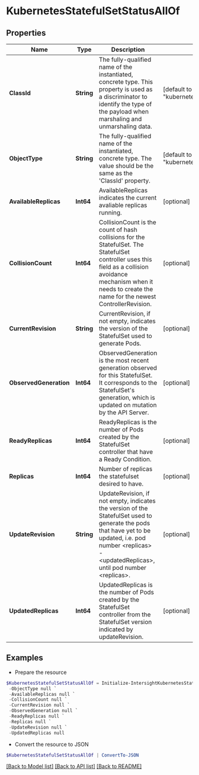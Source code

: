 # KubernetesStatefulSetStatusAllOf
## Properties

Name | Type | Description | Notes
------------ | ------------- | ------------- | -------------
**ClassId** | **String** | The fully-qualified name of the instantiated, concrete type. This property is used as a discriminator to identify the type of the payload when marshaling and unmarshaling data. | [default to "kubernetes.StatefulSetStatus"]
**ObjectType** | **String** | The fully-qualified name of the instantiated, concrete type. The value should be the same as the &#39;ClassId&#39; property. | [default to "kubernetes.StatefulSetStatus"]
**AvailableReplicas** | **Int64** | AvailableReplicas indicates the current avaliable replicas running. | [optional] 
**CollisionCount** | **Int64** | CollisionCount is the count of hash collisions for the StatefulSet. The StatefulSet controller uses this field as a collision avoidance mechanism when it needs to create the name for the newest ControllerRevision. | [optional] 
**CurrentRevision** | **String** | CurrentRevision, if not empty, indicates the version of the StatefulSet used to generate Pods. | [optional] 
**ObservedGeneration** | **Int64** | ObservedGeneration is the most recent generation observed for this StatefulSet. It corresponds to the StatefulSet&#39;s generation, which is updated on mutation by the API Server. | [optional] 
**ReadyReplicas** | **Int64** | ReadyReplicas is the number of Pods created by the StatefulSet controller that have a Ready Condition. | [optional] 
**Replicas** | **Int64** | Number of replicas the statefulset desired to have. | [optional] 
**UpdateRevision** | **String** | UpdateRevision, if not empty, indicates the version of the StatefulSet used to generate the pods that have yet to be updated, i.e. pod number &lt;replicas&gt; - &lt;updatedReplicas&gt;, until pod number &lt;replicas&gt;. | [optional] 
**UpdatedReplicas** | **Int64** | UpdatedReplicas is the number of Pods created by the StatefulSet controller from the StatefulSet version indicated by updateRevision. | [optional] 

## Examples

- Prepare the resource
```powershell
$KubernetesStatefulSetStatusAllOf = Initialize-IntersightKubernetesStatefulSetStatusAllOf  -ClassId null `
 -ObjectType null `
 -AvailableReplicas null `
 -CollisionCount null `
 -CurrentRevision null `
 -ObservedGeneration null `
 -ReadyReplicas null `
 -Replicas null `
 -UpdateRevision null `
 -UpdatedReplicas null
```

- Convert the resource to JSON
```powershell
$KubernetesStatefulSetStatusAllOf | ConvertTo-JSON
```

[[Back to Model list]](../README.md#documentation-for-models) [[Back to API list]](../README.md#documentation-for-api-endpoints) [[Back to README]](../README.md)

